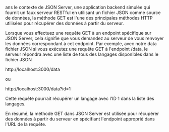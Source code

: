 ans le contexte de JSON Server, une application backend simulée qui fournit un faux serveur RESTful en utilisant un fichier JSON comme source de données, la méthode GET est l'une des principales méthodes HTTP utilisées pour récupérer des données à partir du serveur.

Lorsque vous effectuez une requête GET à un endpoint spécifique sur JSON Server, cela signifie que vous demandez au serveur de vous renvoyer les données correspondant à cet endpoint. Par exemple, avec notre data fichier JSON si vous exécutez une requête GET à l'endpoint /data, le serveur répondra avec une liste de tous des langages disponibles dans le fichier JSON


http://localhost:3000/data

ou

http://localhost:3000/data?id=1

Cette requête pourrait récupérer un langage avec l'ID 1 dans la liste des langages.

En résumé, la méthode GET dans JSON Server est utilisée pour récupérer des données à partir du serveur en spécifiant l'endpoint approprié dans l'URL de la requête.